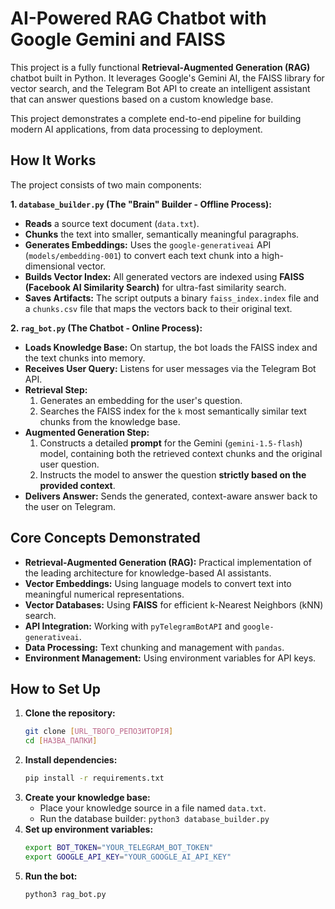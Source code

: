 # AI-Powered RAG Chatbot with Google Gemini and FAISS

This project is a fully functional **Retrieval-Augmented Generation (RAG)** chatbot built in Python. It leverages Google's Gemini AI, the FAISS library for vector search, and the Telegram Bot API to create an intelligent assistant that can answer questions based on a custom knowledge base.

This project demonstrates a complete end-to-end pipeline for building modern AI applications, from data processing to deployment.

## How It Works

The project consists of two main components:

**1. `database_builder.py` (The "Brain" Builder - Offline Process):**
-   **Reads** a source text document (`data.txt`).
-   **Chunks** the text into smaller, semantically meaningful paragraphs.
-   **Generates Embeddings:** Uses the `google-generativeai` API (`models/embedding-001`) to convert each text chunk into a high-dimensional vector.
-   **Builds Vector Index:** All generated vectors are indexed using **FAISS (Facebook AI Similarity Search)** for ultra-fast similarity search.
-   **Saves Artifacts:** The script outputs a binary `faiss_index.index` file and a `chunks.csv` file that maps the vectors back to their original text.

**2. `rag_bot.py` (The Chatbot - Online Process):**
-   **Loads Knowledge Base:** On startup, the bot loads the FAISS index and the text chunks into memory.
-   **Receives User Query:** Listens for user messages via the Telegram Bot API.
-   **Retrieval Step:**
    1.  Generates an embedding for the user's question.
    2.  Searches the FAISS index for the `k` most semantically similar text chunks from the knowledge base.
-   **Augmented Generation Step:**
    1.  Constructs a detailed **prompt** for the Gemini (`gemini-1.5-flash`) model, containing both the retrieved context chunks and the original user question.
    2.  Instructs the model to answer the question **strictly based on the provided context**.
-   **Delivers Answer:** Sends the generated, context-aware answer back to the user on Telegram.

## Core Concepts Demonstrated

-   **Retrieval-Augmented Generation (RAG):** Practical implementation of the leading architecture for knowledge-based AI assistants.
-   **Vector Embeddings:** Using language models to convert text into meaningful numerical representations.
-   **Vector Databases:** Using **FAISS** for efficient k-Nearest Neighbors (kNN) search.
-   **API Integration:** Working with `pyTelegramBotAPI` and `google-generativeai`.
-   **Data Processing:** Text chunking and management with `pandas`.
-   **Environment Management:** Using environment variables for API keys.

## How to Set Up

1.  **Clone the repository:**
    ```bash
    git clone [URL_ТВОГО_РЕПОЗИТОРІЯ]
    cd [НАЗВА_ПАПКИ]
    ```
2.  **Install dependencies:**
    ```bash
    pip install -r requirements.txt
    ```
3.  **Create your knowledge base:**
    -   Place your knowledge source in a file named `data.txt`.
    -   Run the database builder: `python3 database_builder.py`
4.  **Set up environment variables:**
    ```bash
    export BOT_TOKEN="YOUR_TELEGRAM_BOT_TOKEN"
    export GOOGLE_API_KEY="YOUR_GOOGLE_AI_API_KEY"
    ```
5.  **Run the bot:**
    ```bash
    python3 rag_bot.py
    ```
```
